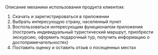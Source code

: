 Описание механики использования продукта клиентом:
1. Скачать и зарегистрироваться в приложении
2. Выбрать интересующую страну, населенный пункт
3. Воспользоваться интересующим функционалом
приложения (построить индивидуальный туристический
маршрут, приобрести экскурсию, оформить подарочный
тур, получить информацию о достопримечательностях)
4. Поставить оценку и оставить отзыв о посещенных
местах